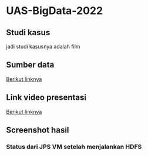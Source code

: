 # UAS-BigData-2022

## Studi kasus
jadi studi kasusnya adalah film

## Sumber data

[Berikut linknya](kaggle.com)

## Link video presentasi
[Berikut linknya](youtube.com)

## Screenshot hasil

### Status dari JPS VM setelah menjalankan HDFS






